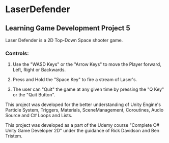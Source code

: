 # LaserDefender
## Learning Game Development Project 5

Laser Defender is a 2D Top-Down Space shooter game.

### Controls:

1. Use the "WASD Keys" or the "Arrow Keys" to move the Player forward, Left, Right or Backwards.

2. Press and Hold the "Space Key" to fire a stream of Laser's.

3. The user can "Quit" the game at any given time by pressing the "Q Key" or the "Quit Button".

This project was developed for the better understanding of Unity Engine's Particle System, Triggers, Materials, SceneManagement, Coroutines, Audio Source and C# Loops and Lists.

This project was developed as a part of the Udemy course "Complete C# Unity Game Developer 2D" under the guidance of Rick Davidson and Ben Tristem.
